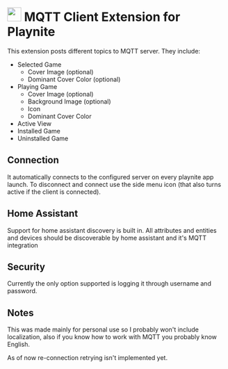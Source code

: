 # <img src="https://raw.githubusercontent.com/simeonradivoev/PlayniteMQTTClient/master/Source/Resources/icon.png" width="32"> MQTT Client Extension for Playnite
This extension posts different topics to MQTT server. They include:
* Selected Game
	* Cover Image (optional)
	* Dominant Cover Color (optional)
* Playing Game
	* Cover Image (optional)
	* Background Image (optional)
	* Icon
	* Dominant Cover Color
* Active View
* Installed Game
* Uninstalled Game

## Connection
It automatically connects to the configured server on every playnite app launch. To disconnect and connect use the side menu icon (that also turns active if the client is connected).

## Home Assistant
Support for home assistant discovery is built in. All attributes and entities and devices should be discoverable by home assistant and it's MQTT integration

## Security
Currently the only option supported is logging it through username and password.

## Notes
This was made mainly for personal use so I probably won't include localization, also if you know how to work with MQTT you probably know English.

As of now re-connection retrying isn't implemented yet.
